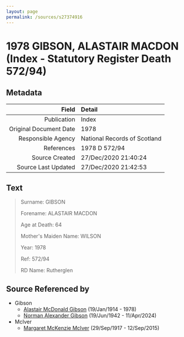 ```yaml
---
layout: page
permalink: /sources/s27374916
---
```


# 1978 GIBSON, ALASTAIR MACDON (Index - Statutory Register Death 572/94)

## Metadata

Field | Detail
---:|:---
Publication | Index
Original Document Date | 1978
Responsible Agency | National Records of Scotland
References | 1978 D 572/94
Source Created | 27/Dec/2020 21:40:24
Source Last Updated | 27/Dec/2020 21:42:53

## Text

> Surname: GIBSON
>
> Forename: ALASTAIR MACDON
>
> Age at Death: 64
>
> Mother's Maiden Name: WILSON
>
> Year: 1978
>
> Ref: 572/94
>
> RD Name: Rutherglen
>

## Source Referenced by

* Gibson
  * [Alastair McDonald Gibson](../people/@3963708@-alastair-mcdonald-gibson-b1914-1-19-d1978.md) (19/Jan/1914 - 1978)
  * [Norman Alexander Gibson](../people/@86606770@-norman-alexander-gibson-b1942-6-19-d2024-4-11.md) (19/Jun/1942 - 11/Apr/2024)
* McIver
  * [Margaret McKenzie McIver](../people/@24380064@-margaret-mckenzie-mciver-b1917-9-29-d2015-9-12.md) (29/Sep/1917 - 12/Sep/2015)
